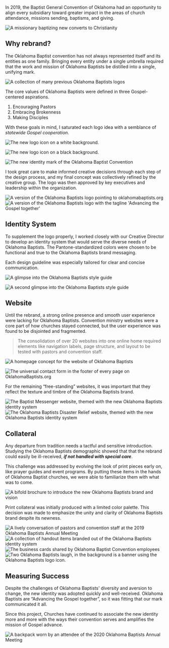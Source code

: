 In 2019, the Baptist General Convention of Oklahoma had an opportunity to align every subsidiary toward greater impact in the areas of church attendance, missions sending, baptisms, and giving.

![A missionary baptizing new converts to Christianity](/_assets/images/oklahoma-baptists/river-baptism.jpg)


## Why rebrand?

The Oklahoma Baptist convention has not always represented itself and its entities as one family. Bringing every entity under a single umbrella required that the work and mission of Oklahoma Baptists be distilled into a single, unifying mark.

![A collection of many previous Oklahoma Baptists logos](/_assets/images/oklahoma-baptists/old-logos.png)

The core values of Oklahoma Baptists were defined in three Gospel-centered aspirations.

1. Encouraging Pastors
2. Embracing Brokenness
3. Making Disciples

With these goals in mind, I saturated each logo idea with a semblance of *statewide Gospel cooperation*.

![The new logo icon on a white background.](/_assets/images/oklahoma-baptists/icon-light.svg)

![The new logo icon on a black background.](/_assets/images/oklahoma-baptists/icon-dark.svg)

![The new identity mark of the Oklahoma Baptist Convention](/_assets/images/oklahoma-baptists/logo.png)

<p class="center">
  I took great care to make informed creative decisions through each step of the design process, and my final concept was collectively refined by the creative group. The logo was then approved by key executives and leadership within the organization.
</p>

<div class="post--grid">
  <img alt="A version of the Oklahoma Baptists logo pointing to oklahomabaptists.org" src="/_assets/images/oklahoma-baptists/logo-web.png" />
  <img alt="A version of the Oklahoma Baptists logo with the tagline 'Advancing the Gospel together'" src="/_assets/images/oklahoma-baptists/logo-tagline.png" />
</div>


## Identity System

To supplement the logo properly, I worked closely with our Creative Director to develop an identity system that would serve the diverse needs of Oklahoma Baptists. The Pantone-standardized colors were chosen to be functional and true to the Oklahoma Baptists brand messaging.

Each design guideline was especially tailored for clear and concise communication.

![A glimpse into the Oklahoma Baptists style guide](/_assets/images/oklahoma-baptists/style-guide.jpg)

![A second glimpse into the Oklahoma Baptists style guide](/_assets/images/oklahoma-baptists/style-guide-2.jpg)


## Website

Until the rebrand, a strong online presence and smooth user experience were lacking for Oklahoma Baptists. Convention ministry websites were a core part of how churches stayed connected, but the user experience was found to be disjointed and fragmented.

> The consolidation of over 20 websites into one online home required elements like navigation labels, page structure, and layout to be tested with pastors and convention staff.

![A homepage concept for the website of Oklahoma Baptists](/_assets/images/oklahoma-baptists/homepage.jpg)

![The universal contact form in the footer of every page on OklahomaBaptists.org](/_assets/images/oklahoma-baptists/contact-form.jpg)

<p class="center">
  For the remaining &ldquo;free-standing&rdquo; websites, it was important that they reflect the texture and timbre of the Oklahoma Baptists brand.
</p>

<div class="post--grid">
  <img alt="The Baptist Messenger website, themed with the new Oklahoma Baptists identity system" src="/_assets/images/oklahoma-baptists/messenger.jpg" />
  <img alt="The Oklahoma Baptists Disaster Relief website, themed with the new Oklahoma Baptists identity system" src="/_assets/images/oklahoma-baptists/dr.jpg" />
</div>


## Collateral

Any departure from tradition needs a tactful and sensitive introduction. Studying the Oklahoma Baptists demographic showed that that the rebrand could easily be ill-received, ***if not handled with special care***.

This challenge was addressed by evolving the look of print pieces early on, like prayer guides and event programs. By putting these items in the hands of Oklahoma Baptist churches, we were able to familiarize them with what was to come.

![A bifold brochure to introduce the new Oklahoma Baptists brand and vision](/_assets/images/oklahoma-baptists/bifold.jpg)

<p class="center">
  Print collateral was initially produced with a limited color palette. This decision was made to emphasize the unity and clarity of Oklahoma Baptists brand despite its newness.
</p>

<div class="post--grid">
  <img alt="A lively conversation of pastors and convention staff at the 2019 Oklahoma Baptists Annual Meeting" src="/_assets/images/oklahoma-baptists/party-2.jpg" />
  <img alt="A collection of handout items branded out of the Oklahoma Baptists identity system" src="/_assets/images/oklahoma-baptists/swag.jpg" />
  <img alt="The business cards shared by Oklahoma Baptist Convention employees" src="/_assets/images/oklahoma-baptists/business-cards.jpg" />
  <img alt="Two Oklahoma Baptists laugh, in the background is a banner using the Oklahoma Baptists logo icon." src="/_assets/images/oklahoma-baptists/party.jpg" />
</div>


## Measuring Success

Despite the challenges of Oklahoma Baptists' diversity and aversion to change, the new identity was adopted quickly and well-received. Oklahoma Baptists are “Advancing the Gospel together”, so it was fitting that our mark communicated it all.

Since this project, Churches have continued to associate the new identity more and more with the ways their convention serves and amplifies the mission of Gospel advance.

![A backpack worn by an attendee of the 2020 Oklahoma Baptists Annual Meeting](/_assets/images/oklahoma-baptists/backpack.jpg)